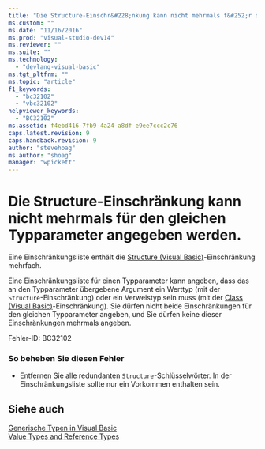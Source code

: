 ```yaml
---
title: "Die Structure-Einschr&#228;nkung kann nicht mehrmals f&#252;r den gleichen Typparameter angegeben werden. | Microsoft Docs"
ms.custom: ""
ms.date: "11/16/2016"
ms.prod: "visual-studio-dev14"
ms.reviewer: ""
ms.suite: ""
ms.technology: 
  - "devlang-visual-basic"
ms.tgt_pltfrm: ""
ms.topic: "article"
f1_keywords: 
  - "bc32102"
  - "vbc32102"
helpviewer_keywords: 
  - "BC32102"
ms.assetid: f4ebd416-7fb9-4a24-a8df-e9ee7ccc2c76
caps.latest.revision: 9
caps.handback.revision: 9
author: "stevehoag"
ms.author: "shoag"
manager: "wpickett"
---
```

# Die Structure-Einschr&#228;nkung kann nicht mehrmals f&#252;r den gleichen Typparameter angegeben werden.
Eine Einschränkungsliste enthält die [Structure \(Visual Basic\)](http://msdn.microsoft.com/de-de/263ce115-ac36-4c05-8cb7-0e0eead5c6d0)\-Einschränkung mehrfach.  
  
 Eine Einschränkungsliste für einen Typparameter kann angeben, dass das an den Typparameter übergebene Argument ein Werttyp \(mit der `Structure`\-Einschränkung\) oder ein Verweistyp sein muss \(mit der [Class \(Visual Basic\)](http://msdn.microsoft.com/de-de/0777c6e6-46bc-451b-ad70-57b49d4ef4f7)\-Einschränkung\). Sie dürfen nicht beide Einschränkungen für den gleichen Typparameter angeben, und Sie dürfen keine dieser Einschränkungen mehrmals angeben.  
  
 Fehler\-ID: BC32102  
  
### So beheben Sie diesen Fehler  
  
-   Entfernen Sie alle redundanten `Structure`\-Schlüsselwörter. In der Einschränkungsliste sollte nur ein Vorkommen enthalten sein.  
  
## Siehe auch  
 [Generische Typen in Visual Basic](../../visual-basic/programming-guide/language-features/data-types/generic-types.md)   
 [Value Types and Reference Types](../../visual-basic/programming-guide/language-features/data-types/value-types-and-reference-types.md)